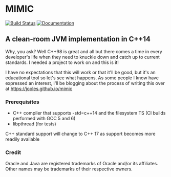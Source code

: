 # MIMIC 
[![Build Status](https://travis-ci.org/Jooles/mimic.svg?branch=master)](https://travis-ci.org/Jooles/mimic)
[![Documentation](https://codedocs.xyz/Jooles/mimic.svg)](https://codedocs.xyz/Jooles/mimic/)

## A clean-room JVM implementation in C++14

Why, you ask? Well C++98 is great and all but there comes a time in every developer's life when they need to knuckle down and catch up to current standards. I needed a project to work on and this is it!

I have no expectations that this will work or that it'll be good, but it's an educational tool so let's see what happens. As some people I know have expressed an interest, I'll be blogging about the process of writing this over at https://jooles.github.io/mimic

### Prerequisites
* C++ compiler that supports -std=c++14 and the filesystem TS (CI builds performed with GCC 5 and 6)
* libpthread (for tests)

C++ standard support will change to C++ 17 as support becomes more readily available

### Credit
Oracle and Java are registered trademarks of Oracle and/or its affiliates. Other names may be trademarks of their respective owners.
